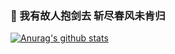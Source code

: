 ### 🔆 我有故人抱剑去 斩尽春风未肯归

[![Anurag's github stats](https://github-readme-stats.vercel.app/api?username=fengzhongsen&show_icons=true&count_private=true)](https://github.com/anuraghazra/github-readme-stats)

<!--
**fengzhongsen/fengzhongsen** is a ✨ _special_ ✨ repository because its `README.md` (this file) appears on your GitHub profile.

Here are some ideas to get you started:

- 🔭 I’m currently working on ...
- 🌱 I’m currently learning ...
- 👯 I’m looking to collaborate on ...
- 🤔 I’m looking for help with ...
- 💬 Ask me about ...
- 📫 How to reach me: ...
- 😄 Pronouns: ...
- ⚡ Fun fact: ...
-->
